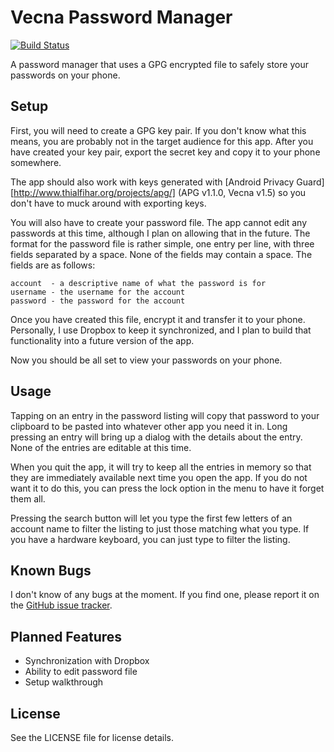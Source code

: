 Vecna Password Manager
======================

[![Build Status](https://travis-ci.org/bentglasstube/vecna.png?branch=master)](https://travis-ci.org/bentglasstube/vecna)

A password manager that uses a GPG encrypted file to safely store your
passwords on your phone.

Setup
-----

First, you will need to create a GPG key pair.  If you don't know what this
means, you are probably not in the target audience for this app.  After you
have created your key pair, export the secret key and copy it to your phone
somewhere.

The app should also work with keys generated with [Android Privacy
Guard][http://www.thialfihar.org/projects/apg/] (APG v1.1.0, Vecna v1.5) so you
don't have to muck around with exporting keys.

You will also have to create your password file.  The app cannot edit any
passwords at this time, although I plan on allowing that in the future.  The
format for the password file is rather simple, one entry per line, with three
fields separated by a space.  None of the fields may contain a space.  The
fields are as follows:

    account  - a descriptive name of what the password is for
    username - the username for the account
    password - the password for the account

Once you have created this file, encrypt it and transfer it to your phone.
Personally, I use Dropbox to keep it synchronized, and I plan to build that
functionality into a future version of the app.

Now you should be all set to view your passwords on your phone.

Usage
-----

Tapping on an entry in the password listing will copy that password to your
clipboard to be pasted into whatever other app you need it in.  Long pressing
an entry will bring up a dialog with the details about the entry.  None of the
entries are editable at this time.

When you quit the app, it will try to keep all the entries in memory so that
they are immediately available next time you open the app.  If you do not want
it to do this, you can press the lock option in the menu to have it forget them
all.

Pressing the search button will let you type the first few letters of an
account name to filter the listing to just those matching what you type.  If
you have a hardware keyboard, you can just type to filter the listing.

Known Bugs
----------

I don't know of any bugs at the moment.  If you find one, please report it on
the [GitHub issue tracker](https://github.com/bentglasstube/vecna/issues).

Planned Features
----------------

 * Synchronization with Dropbox
 * Ability to edit password file
 * Setup walkthrough

License
-------

See the LICENSE file for license details.
